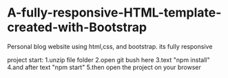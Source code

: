 # A-fully-responsive-HTML-template-created-with-Bootstrap
Personal blog website using html,css, and bootstrap. its fully responsive




project start:
1.unzip file folder
2.open git bush here
3.text "npm install"
4.and after text  "npm start"
5.then open the project on your browser
